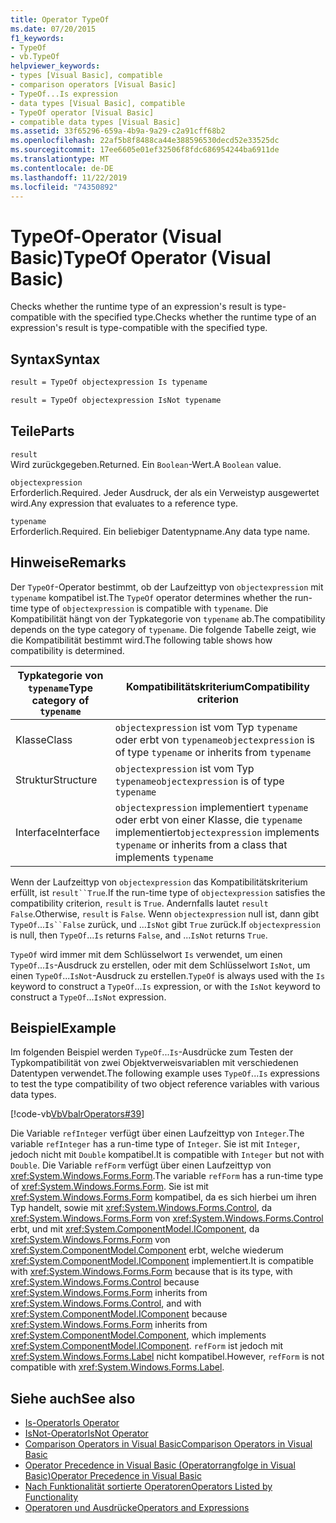 ```yaml
---
title: Operator TypeOf
ms.date: 07/20/2015
f1_keywords:
- TypeOf
- vb.TypeOf
helpviewer_keywords:
- types [Visual Basic], compatible
- comparison operators [Visual Basic]
- TypeOf...Is expression
- data types [Visual Basic], compatible
- TypeOf operator [Visual Basic]
- compatible data types [Visual Basic]
ms.assetid: 33f65296-659a-4b9a-9a29-c2a91cff68b2
ms.openlocfilehash: 22af5b8f8488ca44e388596530decd52e33525dc
ms.sourcegitcommit: 17ee6605e01ef32506f8fdc686954244ba6911de
ms.translationtype: MT
ms.contentlocale: de-DE
ms.lasthandoff: 11/22/2019
ms.locfileid: "74350892"
---
```

# <a name="typeof-operator-visual-basic"></a><span data-ttu-id="31bb3-102">TypeOf-Operator (Visual Basic)</span><span class="sxs-lookup"><span data-stu-id="31bb3-102">TypeOf Operator (Visual Basic)</span></span>
<span data-ttu-id="31bb3-103">Checks whether the runtime type of an expression's result is type-compatible with the specified type.</span><span class="sxs-lookup"><span data-stu-id="31bb3-103">Checks whether the runtime type of an expression's result is type-compatible with the specified type.</span></span>
  
## <a name="syntax"></a><span data-ttu-id="31bb3-104">Syntax</span><span class="sxs-lookup"><span data-stu-id="31bb3-104">Syntax</span></span>  
  
```vb  
result = TypeOf objectexpression Is typename  
```  
  
```vb  
result = TypeOf objectexpression IsNot typename  
```  
  
## <a name="parts"></a><span data-ttu-id="31bb3-105">Teile</span><span class="sxs-lookup"><span data-stu-id="31bb3-105">Parts</span></span>  
 `result`  
 <span data-ttu-id="31bb3-106">Wird zurückgegeben.</span><span class="sxs-lookup"><span data-stu-id="31bb3-106">Returned.</span></span> <span data-ttu-id="31bb3-107">Ein `Boolean`-Wert.</span><span class="sxs-lookup"><span data-stu-id="31bb3-107">A `Boolean` value.</span></span>  
  
 `objectexpression`  
 <span data-ttu-id="31bb3-108">Erforderlich.</span><span class="sxs-lookup"><span data-stu-id="31bb3-108">Required.</span></span> <span data-ttu-id="31bb3-109">Jeder Ausdruck, der als ein Verweistyp ausgewertet wird.</span><span class="sxs-lookup"><span data-stu-id="31bb3-109">Any expression that evaluates to a reference type.</span></span>  
  
 `typename`  
 <span data-ttu-id="31bb3-110">Erforderlich.</span><span class="sxs-lookup"><span data-stu-id="31bb3-110">Required.</span></span> <span data-ttu-id="31bb3-111">Ein beliebiger Datentypname.</span><span class="sxs-lookup"><span data-stu-id="31bb3-111">Any data type name.</span></span>  
  
## <a name="remarks"></a><span data-ttu-id="31bb3-112">Hinweise</span><span class="sxs-lookup"><span data-stu-id="31bb3-112">Remarks</span></span>  
 <span data-ttu-id="31bb3-113">Der `TypeOf`-Operator bestimmt, ob der Laufzeittyp von `objectexpression` mit `typename` kompatibel ist.</span><span class="sxs-lookup"><span data-stu-id="31bb3-113">The `TypeOf` operator determines whether the run-time type of `objectexpression` is compatible with `typename`.</span></span> <span data-ttu-id="31bb3-114">Die Kompatibilität hängt von der Typkategorie von `typename` ab.</span><span class="sxs-lookup"><span data-stu-id="31bb3-114">The compatibility depends on the type category of `typename`.</span></span> <span data-ttu-id="31bb3-115">Die folgende Tabelle zeigt, wie die Kompatibilität bestimmt wird.</span><span class="sxs-lookup"><span data-stu-id="31bb3-115">The following table shows how compatibility is determined.</span></span>  
  
|<span data-ttu-id="31bb3-116">Typkategorie von `typename`</span><span class="sxs-lookup"><span data-stu-id="31bb3-116">Type category of `typename`</span></span>|<span data-ttu-id="31bb3-117">Kompatibilitätskriterium</span><span class="sxs-lookup"><span data-stu-id="31bb3-117">Compatibility criterion</span></span>|  
|---------------------------------|-----------------------------|  
|<span data-ttu-id="31bb3-118">Klasse</span><span class="sxs-lookup"><span data-stu-id="31bb3-118">Class</span></span>|<span data-ttu-id="31bb3-119">`objectexpression` ist vom Typ `typename` oder erbt von `typename`</span><span class="sxs-lookup"><span data-stu-id="31bb3-119">`objectexpression` is of type `typename` or inherits from `typename`</span></span>|  
|<span data-ttu-id="31bb3-120">Struktur</span><span class="sxs-lookup"><span data-stu-id="31bb3-120">Structure</span></span>|<span data-ttu-id="31bb3-121">`objectexpression` ist vom Typ `typename`</span><span class="sxs-lookup"><span data-stu-id="31bb3-121">`objectexpression` is of type `typename`</span></span>|  
|<span data-ttu-id="31bb3-122">Interface</span><span class="sxs-lookup"><span data-stu-id="31bb3-122">Interface</span></span>|<span data-ttu-id="31bb3-123">`objectexpression` implementiert `typename` oder erbt von einer Klasse, die `typename` implementiert</span><span class="sxs-lookup"><span data-stu-id="31bb3-123">`objectexpression` implements `typename` or inherits from a class that implements `typename`</span></span>|  
  
 <span data-ttu-id="31bb3-124">Wenn der Laufzeittyp von `objectexpression` das Kompatibilitätskriterium erfüllt, ist `result``True`.</span><span class="sxs-lookup"><span data-stu-id="31bb3-124">If the run-time type of `objectexpression` satisfies the compatibility criterion, `result` is `True`.</span></span> <span data-ttu-id="31bb3-125">Andernfalls lautet `result` `False`.</span><span class="sxs-lookup"><span data-stu-id="31bb3-125">Otherwise, `result` is `False`.</span></span>  <span data-ttu-id="31bb3-126">Wenn `objectexpression` null ist, dann gibt `TypeOf`...`Is``False` zurück, und ...`IsNot` gibt `True` zurück.</span><span class="sxs-lookup"><span data-stu-id="31bb3-126">If `objectexpression` is null, then `TypeOf`...`Is` returns `False`, and ...`IsNot` returns `True`.</span></span>  
  
 <span data-ttu-id="31bb3-127">`TypeOf` wird immer mit dem Schlüsselwort `Is` verwendet, um einen `TypeOf`...`Is`-Ausdruck zu erstellen, oder mit dem Schlüsselwort `IsNot`, um einen `TypeOf`...`IsNot`-Ausdruck zu erstellen.</span><span class="sxs-lookup"><span data-stu-id="31bb3-127">`TypeOf` is always used with the `Is` keyword to construct a `TypeOf`...`Is` expression, or with the `IsNot` keyword to construct a `TypeOf`...`IsNot` expression.</span></span>  
  
## <a name="example"></a><span data-ttu-id="31bb3-128">Beispiel</span><span class="sxs-lookup"><span data-stu-id="31bb3-128">Example</span></span>  
 <span data-ttu-id="31bb3-129">Im folgenden Beispiel werden `TypeOf`...`Is`-Ausdrücke zum Testen der Typkompatibilität von zwei Objektverweisvariablen mit verschiedenen Datentypen verwendet.</span><span class="sxs-lookup"><span data-stu-id="31bb3-129">The following example uses `TypeOf`...`Is` expressions to test the type compatibility of two object reference variables with various data types.</span></span>  
  
 [!code-vb[VbVbalrOperators#39](~/samples/snippets/visualbasic/VS_Snippets_VBCSharp/VbVbalrOperators/VB/Class1.vb#39)]  
  
 <span data-ttu-id="31bb3-130">Die Variable `refInteger` verfügt über einen Laufzeittyp von `Integer`.</span><span class="sxs-lookup"><span data-stu-id="31bb3-130">The variable `refInteger` has a run-time type of `Integer`.</span></span> <span data-ttu-id="31bb3-131">Sie ist mit `Integer`, jedoch nicht mit `Double` kompatibel.</span><span class="sxs-lookup"><span data-stu-id="31bb3-131">It is compatible with `Integer` but not with `Double`.</span></span> <span data-ttu-id="31bb3-132">Die Variable `refForm` verfügt über einen Laufzeittyp von <xref:System.Windows.Forms.Form>.</span><span class="sxs-lookup"><span data-stu-id="31bb3-132">The variable `refForm` has a run-time type of <xref:System.Windows.Forms.Form>.</span></span> <span data-ttu-id="31bb3-133">Sie ist mit <xref:System.Windows.Forms.Form> kompatibel, da es sich hierbei um ihren Typ handelt, sowie mit <xref:System.Windows.Forms.Control>, da <xref:System.Windows.Forms.Form> von <xref:System.Windows.Forms.Control> erbt, und mit <xref:System.ComponentModel.IComponent>, da <xref:System.Windows.Forms.Form> von <xref:System.ComponentModel.Component> erbt, welche wiederum <xref:System.ComponentModel.IComponent> implementiert.</span><span class="sxs-lookup"><span data-stu-id="31bb3-133">It is compatible with <xref:System.Windows.Forms.Form> because that is its type, with <xref:System.Windows.Forms.Control> because <xref:System.Windows.Forms.Form> inherits from <xref:System.Windows.Forms.Control>, and with <xref:System.ComponentModel.IComponent> because <xref:System.Windows.Forms.Form> inherits from <xref:System.ComponentModel.Component>, which implements <xref:System.ComponentModel.IComponent>.</span></span> <span data-ttu-id="31bb3-134">`refForm` ist jedoch mit <xref:System.Windows.Forms.Label> nicht kompatibel.</span><span class="sxs-lookup"><span data-stu-id="31bb3-134">However, `refForm` is not compatible with <xref:System.Windows.Forms.Label>.</span></span>  
  
## <a name="see-also"></a><span data-ttu-id="31bb3-135">Siehe auch</span><span class="sxs-lookup"><span data-stu-id="31bb3-135">See also</span></span>

- [<span data-ttu-id="31bb3-136">Is-Operator</span><span class="sxs-lookup"><span data-stu-id="31bb3-136">Is Operator</span></span>](../../../visual-basic/language-reference/operators/is-operator.md)
- [<span data-ttu-id="31bb3-137">IsNot-Operator</span><span class="sxs-lookup"><span data-stu-id="31bb3-137">IsNot Operator</span></span>](../../../visual-basic/language-reference/operators/isnot-operator.md)
- [<span data-ttu-id="31bb3-138">Comparison Operators in Visual Basic</span><span class="sxs-lookup"><span data-stu-id="31bb3-138">Comparison Operators in Visual Basic</span></span>](../../../visual-basic/programming-guide/language-features/operators-and-expressions/comparison-operators.md)
- [<span data-ttu-id="31bb3-139">Operator Precedence in Visual Basic (Operatorrangfolge in Visual Basic)</span><span class="sxs-lookup"><span data-stu-id="31bb3-139">Operator Precedence in Visual Basic</span></span>](../../../visual-basic/language-reference/operators/operator-precedence.md)
- [<span data-ttu-id="31bb3-140">Nach Funktionalität sortierte Operatoren</span><span class="sxs-lookup"><span data-stu-id="31bb3-140">Operators Listed by Functionality</span></span>](../../../visual-basic/language-reference/operators/operators-listed-by-functionality.md)
- [<span data-ttu-id="31bb3-141">Operatoren und Ausdrücke</span><span class="sxs-lookup"><span data-stu-id="31bb3-141">Operators and Expressions</span></span>](../../../visual-basic/programming-guide/language-features/operators-and-expressions/index.md)
